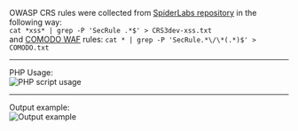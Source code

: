 OWASP CRS rules were collected from [SpiderLabs repository](https://github.com/SpiderLabs/owasp-modsecurity-crs/) in the following way:  
`cat *xss* | grep -P 'SecRule .*$' > CRS3dev-xss.txt`  
and [COMODO WAF](https://waf.comodo.com/) rules:
`cat * | grep -P 'SecRule.*\/\*(.*)$' > COMODO.txt`  
***

PHP Usage:  
![PHP script usage](http://s8.hostingkartinok.com/uploads/images/2016/05/a5779e75cf53143e3e7cf5c06d26d8d9.png)
***

Output example:  
![Output example](http://oi67.tinypic.com/15344k4.jpg)
